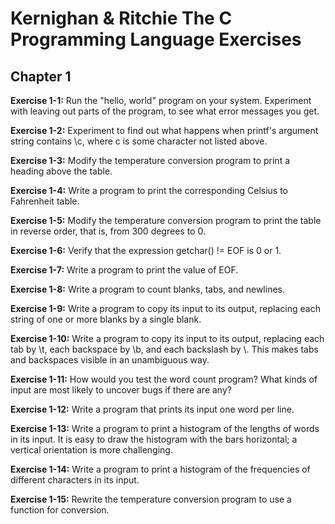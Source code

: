 # Kernighan & Ritchie The C Programming Language Exercises

## Chapter 1

**Exercise 1-1:** Run the "hello, world" program on your system. Experiment with
leaving out parts of the program, to see what error messages you get.

**Exercise 1-2:** Experiment to find out what happens when printf's argument string
contains \c, where c is some character not listed above.

**Exercise 1-3:** Modify the temperature conversion program to print a heading
above the table.

**Exercise 1-4:** Write a program to print the corresponding Celsius to Fahrenheit
table.

**Exercise 1-5:** Modify the temperature conversion program to print the table in
reverse order, that is, from 300 degrees to 0.

**Exercise 1-6:** Verify that the expression getchar() != EOF is 0 or 1.

**Exercise 1-7:** Write a program to print the value of EOF.

**Exercise 1-8:** Write a program to count blanks, tabs, and newlines.

**Exercise 1-9:** Write a program to copy its input to its output, replacing each
string of one or more blanks by a single blank.

**Exercise 1-10:** Write a program to copy its input to its output, replacing each
tab by \t, each backspace by \b, and each backslash by \\. This makes tabs and
backspaces visible in an unambiguous way.

**Exercise 1-11:** How would you test the word count program? What kinds of input
are most likely to uncover bugs if there are any?

**Exercise 1-12:** Write a program that prints its input one word per line.

**Exercise 1-13:** Write a program to print a histogram of the lengths of words in
its input. It is easy to draw the histogram with the bars horizontal; a
vertical orientation is more challenging.

**Exercise 1-14:** Write a program to print a histogram of the frequencies of
different characters in its input.

**Exercise 1-15:** Rewrite the temperature conversion program to use a function for
conversion.
